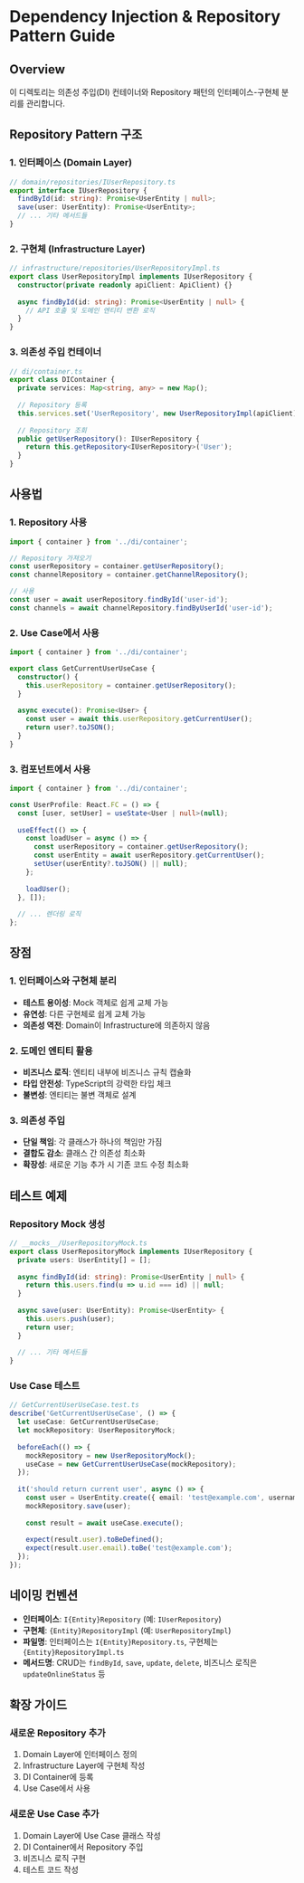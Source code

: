 # Dependency Injection & Repository Pattern Guide

## Overview
이 디렉토리는 의존성 주입(DI) 컨테이너와 Repository 패턴의 인터페이스-구현체 분리를 관리합니다.

## Repository Pattern 구조

### 1. 인터페이스 (Domain Layer)
```typescript
// domain/repositories/IUserRepository.ts
export interface IUserRepository {
  findById(id: string): Promise<UserEntity | null>;
  save(user: UserEntity): Promise<UserEntity>;
  // ... 기타 메서드들
}
```

### 2. 구현체 (Infrastructure Layer)
```typescript
// infrastructure/repositories/UserRepositoryImpl.ts
export class UserRepositoryImpl implements IUserRepository {
  constructor(private readonly apiClient: ApiClient) {}
  
  async findById(id: string): Promise<UserEntity | null> {
    // API 호출 및 도메인 엔티티 변환 로직
  }
}
```

### 3. 의존성 주입 컨테이너
```typescript
// di/container.ts
export class DIContainer {
  private services: Map<string, any> = new Map();
  
  // Repository 등록
  this.services.set('UserRepository', new UserRepositoryImpl(apiClient));
  
  // Repository 조회
  public getUserRepository(): IUserRepository {
    return this.getRepository<IUserRepository>('User');
  }
}
```

## 사용법

### 1. Repository 사용
```typescript
import { container } from '../di/container';

// Repository 가져오기
const userRepository = container.getUserRepository();
const channelRepository = container.getChannelRepository();

// 사용
const user = await userRepository.findById('user-id');
const channels = await channelRepository.findByUserId('user-id');
```

### 2. Use Case에서 사용
```typescript
import { container } from '../di/container';

export class GetCurrentUserUseCase {
  constructor() {
    this.userRepository = container.getUserRepository();
  }
  
  async execute(): Promise<User> {
    const user = await this.userRepository.getCurrentUser();
    return user?.toJSON();
  }
}
```

### 3. 컴포넌트에서 사용
```typescript
import { container } from '../di/container';

const UserProfile: React.FC = () => {
  const [user, setUser] = useState<User | null>(null);
  
  useEffect(() => {
    const loadUser = async () => {
      const userRepository = container.getUserRepository();
      const userEntity = await userRepository.getCurrentUser();
      setUser(userEntity?.toJSON() || null);
    };
    
    loadUser();
  }, []);
  
  // ... 렌더링 로직
};
```

## 장점

### 1. 인터페이스와 구현체 분리
- **테스트 용이성**: Mock 객체로 쉽게 교체 가능
- **유연성**: 다른 구현체로 쉽게 교체 가능
- **의존성 역전**: Domain이 Infrastructure에 의존하지 않음

### 2. 도메인 엔티티 활용
- **비즈니스 로직**: 엔티티 내부에 비즈니스 규칙 캡슐화
- **타입 안전성**: TypeScript의 강력한 타입 체크
- **불변성**: 엔티티는 불변 객체로 설계

### 3. 의존성 주입
- **단일 책임**: 각 클래스가 하나의 책임만 가짐
- **결합도 감소**: 클래스 간 의존성 최소화
- **확장성**: 새로운 기능 추가 시 기존 코드 수정 최소화

## 테스트 예제

### Repository Mock 생성
```typescript
// __mocks__/UserRepositoryMock.ts
export class UserRepositoryMock implements IUserRepository {
  private users: UserEntity[] = [];
  
  async findById(id: string): Promise<UserEntity | null> {
    return this.users.find(u => u.id === id) || null;
  }
  
  async save(user: UserEntity): Promise<UserEntity> {
    this.users.push(user);
    return user;
  }
  
  // ... 기타 메서드들
}
```

### Use Case 테스트
```typescript
// GetCurrentUserUseCase.test.ts
describe('GetCurrentUserUseCase', () => {
  let useCase: GetCurrentUserUseCase;
  let mockRepository: UserRepositoryMock;
  
  beforeEach(() => {
    mockRepository = new UserRepositoryMock();
    useCase = new GetCurrentUserUseCase(mockRepository);
  });
  
  it('should return current user', async () => {
    const user = UserEntity.create({ email: 'test@example.com', username: 'test' });
    mockRepository.save(user);
    
    const result = await useCase.execute();
    
    expect(result.user).toBeDefined();
    expect(result.user.email).toBe('test@example.com');
  });
});
```

## 네이밍 컨벤션

- **인터페이스**: `I{Entity}Repository` (예: `IUserRepository`)
- **구현체**: `{Entity}RepositoryImpl` (예: `UserRepositoryImpl`)
- **파일명**: 인터페이스는 `I{Entity}Repository.ts`, 구현체는 `{Entity}RepositoryImpl.ts`
- **메서드명**: CRUD는 `findById`, `save`, `update`, `delete`, 비즈니스 로직은 `updateOnlineStatus` 등

## 확장 가이드

### 새로운 Repository 추가
1. Domain Layer에 인터페이스 정의
2. Infrastructure Layer에 구현체 작성
3. DI Container에 등록
4. Use Case에서 사용

### 새로운 Use Case 추가
1. Domain Layer에 Use Case 클래스 작성
2. DI Container에서 Repository 주입
3. 비즈니스 로직 구현
4. 테스트 코드 작성 